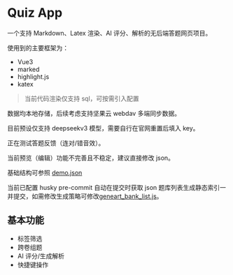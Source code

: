 # Quiz App

一个支持 Markdown、Latex 渲染、AI 评分、解析的无后端答题网页项目。

使用到的主要框架为：

- Vue3
- marked
- highlight.js
- katex

> 当前代码渲染仅支持 sql，可按需引入配置

数据均本地存储，后续考虑支持坚果云 webdav 多端同步数据。

目前预设仅支持 deepseekv3 模型，需要自行在官网重置后填入 key。

正在测试答题反馈（连对/错音效）。

当前预览（编辑）功能不完善且不稳定，建议直接修改 json。

基础结构可参照 [demo.json](./assets/demo.json)

当前已配置 husky pre-commit 自动在提交时获取 json 题库列表生成静态索引一并提交，如需修改生成策略可修改[geneart_bank_list.js](./utils/geneart_bank_list.js)。

## 基本功能

- 标签筛选
- 跨卷组题
- AI 评分/生成解析
- 快捷键操作
